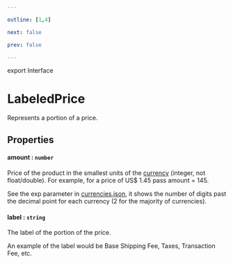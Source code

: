 ```yaml
---

outline: [1,4]

next: false

prev: false

---
```


export Interface
# LabeledPrice

Represents a portion of a price.

## Properties

#### amount : `number`
 Price of the product in the smallest units of the [currency](https://core.telegram.org/bots/payments#supported-currencies) (integer, not float/double). For example, for a price of US$ 1.45 pass amount = 145.

See the exp parameter in [currencies.json](https://core.telegram.org/bots/payments/currencies.json), it shows the number of digits past the decimal point for each currency (2 for the majority of currencies).

#### label : `string`
 The label of the portion of the price.

An example of the label would be Base Shipping Fee, Taxes, Transaction Fee, etc.
